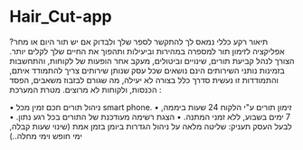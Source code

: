 # Hair_Cut-app

תיאור רקע כללי
נמאס לך להתקשר לספר שלך ולבדוק אם יש תור היום או מחר? אפליקציה לזימון תור למספרה במהירות וביעילות ותהפוך את החיים שלך לקלים יותר. 
הצורך לנהל קביעת תורים, שינויים וביטולים, מעקב אחר הופעות של לקוחות, והתחשבות בזמינות נותני השירותים הינם נושאים שכל עסק שנותן שירותים צריך להתמודד איתם, והתמודדות זו נעשית סדרך כלל בצורה לא יעילה, מה שגורם לבזבוז משאבים, הפסד הכנסות, ולקוחות לא מרוצים.
מטרת המערכת :

•	ניהול תורים חכם זמין מכל smart phone.
•	זימון תורים ע"י הלקוח 24 שעות ביממה, 7 ימים בשבוע, ללא זמני המתנה.
•	הצגת רשימה מעודכנת של התורים בכל רגע נתון.
•	לבעל העסק תעניק: שליטה מלאה על ניהול הגדרות ביומן בזמן אמת (שינוי שעות קבלה, ימי חופש וימי מחלה..)
